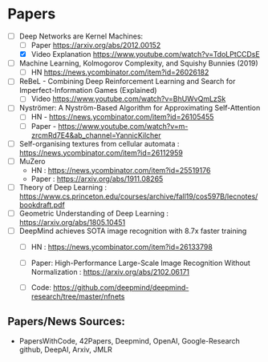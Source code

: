 # Papers
- [ ] Deep Networks are Kernel Machines:
  - [ ] Paper https://arxiv.org/abs/2012.00152 
  - [x] Video Explanation https://www.youtube.com/watch?v=TdoLPtCCDsE
- [ ] Machine Learning, Kolmogorov Complexity, and Squishy Bunnies (2019)
  - [ ] HN https://news.ycombinator.com/item?id=26026182
- [ ] ReBeL - Combining Deep Reinforcement Learning and Search for Imperfect-Information Games (Explained)
  - [ ] Video https://www.youtube.com/watch?v=BhUWvQmLzSk
- [ ] Nyströmer: A Nyström-Based Algorithm for Approximating Self-Attention 
  - [ ] HN - https://news.ycombinator.com/item?id=26105455
  - [ ] Paper - https://www.youtube.com/watch?v=m-zrcmRd7E4&ab_channel=YannicKilcher
- [ ] Self-organising textures from cellular automata : https://news.ycombinator.com/item?id=26112959
- [ ] MuZero
  - HN : https://news.ycombinator.com/item?id=25519176
  - Paper : https://arxiv.org/abs/1911.08265
- [ ] Theory of Deep Learning : https://www.cs.princeton.edu/courses/archive/fall19/cos597B/lecnotes/bookdraft.pdf
- [ ] Geometric Understanding of Deep Learning : https://arxiv.org/abs/1805.10451
- [ ] DeepMind achieves SOTA image recognition with 8.7x faster training 
  - [ ] HN : https://news.ycombinator.com/item?id=26133798
  - [ ] Paper: High-Performance Large-Scale Image Recognition Without Normalization : https://arxiv.org/abs/2102.06171
  - [ ] Code: https://github.com/deepmind/deepmind-research/tree/master/nfnets


 ## Papers/News Sources:
- PapersWithCode, 42Papers, Deepmind, OpenAI, Google-Research github, DeepAI, Arxiv, JMLR




